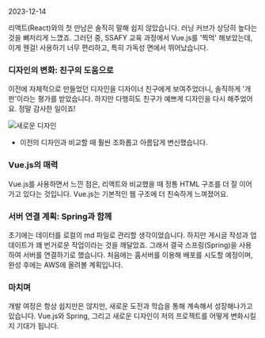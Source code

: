 2023-12-14

리액트(React)와의 첫 만남은 솔직히 말해 쉽지 않았습니다. 러닝 커브가 상당히 높다는 것을 뼈저리게 느꼈죠. 그러던 중, SSAFY 교육 과정에서 Vue.js를 '찍먹' 해보았는데, 이게 웬걸! 사용하기 너무 편리하고, 특히 가독성 면에서 뛰어났습니다.

### 디자인의 변화: 친구의 도움으로

이전에 자체적으로 만들었던 디자인을 디자이너 친구에게 보여주었더니, 솔직하게 '개판'이라는 평가를 받았습니다. 하지만 다행히도 친구가 예쁘게 디자인을 다시 해주었어요. 정말 감사한 일이죠!

![새로운 디자인](https://i.imgur.com/IncFiFs.jpg)
- 이전의 디자인과 비교할 때 훨씬 조화롭고 아름답게 변신했습니다.

### Vue.js의 매력

Vue.js를 사용하면서 느낀 점은, 리액트와 비교했을 때 정통 HTML 구조를 더 잘 이어가고 있다는 것입니다. Vue.js는 기본적인 웹 구조에 더 친숙하게 느껴졌어요.

### 서버 연결 계획: Spring과 함께

초기에는 데이터를 로컬의 md 파일로 관리할 생각이었습니다. 하지만 게시글 작성과 업데이트가 꽤 번거로운 작업이라는 것을 깨달았죠. 그래서 결국 스프링(Spring)을 사용하여 서버를 연결하기로 했습니다. 처음에는 홈서버를 이용해 배포를 시도할 예정이며, 완성 후에는 AWS에 올려볼 계획입니다.

### 마치며

개발 여정은 항상 쉽지만은 않지만, 새로운 도전과 학습을 통해 계속해서 성장해나가고 있습니다. Vue.js와 Spring, 그리고 새로운 디자인이 저의 프로젝트를 어떻게 변화시킬지 기대가 됩니다.
